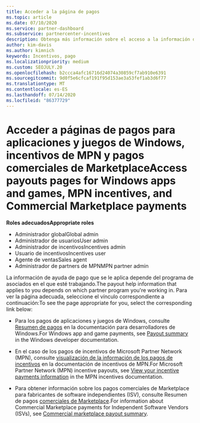 ```yaml
---
title: Acceder a la página de pagos
ms.topic: article
ms.date: 07/10/2020
ms.service: partner-dashboard
ms.subservice: partnercenter-incentives
description: Obtenga más información sobre el acceso a la información de pago de sus aplicaciones y juegos de Windows, incentivos de MPN y pagos comerciales de Marketplace para proveedores de software independientes.
author: kim-davis
ms.author: kimnich
keywords: Incentivos, pago
ms.localizationpriority: medium
ms.custom: SEOJULY.20
ms.openlocfilehash: b2ccca4afc16716d24074a30859cf7ab910e6391
ms.sourcegitcommit: 9d0f5e6cfcaf191f95d153ae3a53fef1ab3d6f77
ms.translationtype: MT
ms.contentlocale: es-ES
ms.lasthandoff: 07/14/2020
ms.locfileid: "86377729"
---
```

# <a name="access-payouts-pages-for-windows-apps-and-games-mpn-incentives-and-commercial-marketplace-payments"></a><span data-ttu-id="f204c-104">Acceder a páginas de pagos para aplicaciones y juegos de Windows, incentivos de MPN y pagos comerciales de Marketplace</span><span class="sxs-lookup"><span data-stu-id="f204c-104">Access payouts pages for Windows apps and games, MPN incentives, and Commercial Marketplace payments</span></span>

<span data-ttu-id="f204c-105">**Roles adecuados**</span><span class="sxs-lookup"><span data-stu-id="f204c-105">**Appropriate roles**</span></span>
-   <span data-ttu-id="f204c-106">Administrador global</span><span class="sxs-lookup"><span data-stu-id="f204c-106">Global admin</span></span>
-   <span data-ttu-id="f204c-107">Administrador de usuarios</span><span class="sxs-lookup"><span data-stu-id="f204c-107">User admin</span></span>
-   <span data-ttu-id="f204c-108">Administrador de incentivos</span><span class="sxs-lookup"><span data-stu-id="f204c-108">Incentives admin</span></span>
-   <span data-ttu-id="f204c-109">Usuario de incentivos</span><span class="sxs-lookup"><span data-stu-id="f204c-109">Incentives user</span></span>
-   <span data-ttu-id="f204c-110">Agente de ventas</span><span class="sxs-lookup"><span data-stu-id="f204c-110">Sales agent</span></span>
-   <span data-ttu-id="f204c-111">Administrador de partners de MPN</span><span class="sxs-lookup"><span data-stu-id="f204c-111">MPN partner admin</span></span>

<span data-ttu-id="f204c-112">La información de ayuda de pago que se le aplica depende del programa de asociados en el que esté trabajando.</span><span class="sxs-lookup"><span data-stu-id="f204c-112">The payout help information that applies to you depends on which partner program you're working in.</span></span> <span data-ttu-id="f204c-113">Para ver la página adecuada, seleccione el vínculo correspondiente a continuación:</span><span class="sxs-lookup"><span data-stu-id="f204c-113">To see the page appropriate for you, select the corresponding link below:</span></span>

- <span data-ttu-id="f204c-114">Para los pagos de aplicaciones y juegos de Windows, consulte [Resumen de pagos](https://docs.microsoft.com/windows/uwp/publish/payout-summary) en la documentación para desarrolladores de Windows.</span><span class="sxs-lookup"><span data-stu-id="f204c-114">For Windows app and game payments, see [Payout summary](https://docs.microsoft.com/windows/uwp/publish/payout-summary) in the Windows developer documentation.</span></span>

- <span data-ttu-id="f204c-115">En el caso de los pagos de incentivos de Microsoft Partner Network (MPN), consulte [visualización de la información de los pagos de incentivos](understand-incentive-payouts.md) en la documentación de incentivos de MPN.</span><span class="sxs-lookup"><span data-stu-id="f204c-115">For Microsoft Partner Network (MPN) incentive payouts, see [View your incentive payments information](understand-incentive-payouts.md) in the MPN incentives documentation.</span></span>

- <span data-ttu-id="f204c-116">Para obtener información sobre los pagos comerciales de Marketplace para fabricantes de software independientes (ISV), consulte Resumen de pagos [comerciales de Marketplace](https://docs.microsoft.com/azure/marketplace/partner-center-portal/payout-summary).</span><span class="sxs-lookup"><span data-stu-id="f204c-116">For information about Commercial Marketplace payments for Independent Software Vendors (ISVs), see [Commercial marketplace payout summary](https://docs.microsoft.com/azure/marketplace/partner-center-portal/payout-summary).</span></span>
